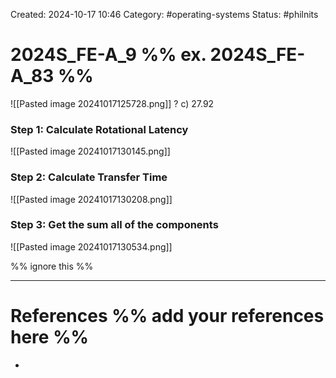 Created: 2024-10-17 10:46
Category: #operating-systems
Status: #philnits



# 2024S_FE-A_9 %% ex. 2024S_FE-A_83 %%

![[Pasted image 20241017125728.png]]
?
c) 27.92
### Step 1: Calculate Rotational Latency

![[Pasted image 20241017130145.png]]

### Step 2: Calculate Transfer Time

![[Pasted image 20241017130208.png]]
### Step 3: Get the sum all of the components

![[Pasted image 20241017130534.png]]




%% ignore this %%
<!--SR:!2024-10-21,3,250-->
---









# References %% add your references here %%
- 